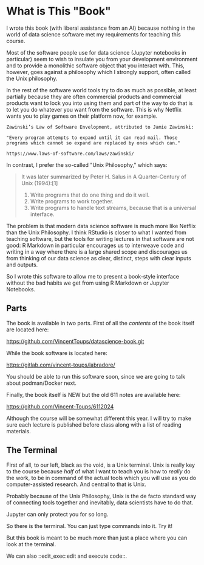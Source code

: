 What is This "Book"
===================

I wrote this book (with liberal assistance from an AI) because nothing
in the world of data science software met my requirements for teaching this
course.

Most of the software people use for data science (Jupyter notebooks in 
particular) seem to wish to insulate you from your development environment
and to provide a monolithic software object that you interact with. This, 
however, goes against a philosophy which I strongly support, often called the
Unix philosophy.

In the rest of the software world tools try to do as much as possible, at least
partially because they are often commercial products and commercial products
want to lock you into using them and part of the way to do that is to let 
you do whatever you want from the software. This is why Netflix wants
you to play games on their platform now, for example.


```sidebar
Zawinski’s Law of Software Envelopment, attributed to Jamie Zawinski:

"Every program attempts to expand until it can read mail. Those programs which cannot so expand are replaced by ones which can."

https://www.laws-of-software.com/laws/zawinski/
```
In contrast, I prefer the so-called "Unix Philosophy," which says:

>It was later summarized by Peter H. Salus in A Quarter-Century of Unix (1994):[1]
>1. Write programs that do one thing and do it well.
>2. Write programs to work together.
>3. Write programs to handle text streams, because that is a universal interface.


The problem is that modern data science software is much more like
Netflix than the Unix Philosophy. I think RStudio is closer to what I wanted
from teaching software, but the tools for writing lectures in that software
are not good: R Markdown in particular encourages us to interweave code
and writing in a way where there is a large shared scope and discourages
us from thinking of our data science as clear, distinct, steps with clear
inputs and outputs.

So I wrote this software to allow me to present a book-style interface without
the bad habits we get from using R Markdown or Jupyter Notebooks.

Parts
-----

The book is available in two parts. First of all the *contents* of the book 
itself are located here:

https://github.com/VincentToups/datascience-book.git

While the book software is located here:

https://gitlab.com/vincent-toups/labradore/

You should be able to run this software soon, since we are going to talk about
podman/Docker next.

Finally, the book itself is NEW but the old 611 notes are available here:

https://github.com/Vincent-Toups/6112024

Although the course will be somewhat different this year. I will try to make
sure each lecture is published before class along with a list of reading 
materials.

The Terminal
------------

First of all, to our left, black as the void, is a Unix terminal. Unix is
really key to the course because _half_ of what I want to teach you is how
to _really_ do the work, to be in command of the actual tools which you will
use as you do computer-assisted research. And central to that is Unix. 

Probably because of the Unix Philosophy, Unix is the de facto standard way of 
connecting tools together and inevitably, data scientists have to do that. 

Jupyter can only protect you for so long. 

So there is the terminal. You can just type commands into it. Try it!

But this book is meant to be much more than just a place where you can look at
the terminal.

We can also ::edit_exec:edit and execute code::.
